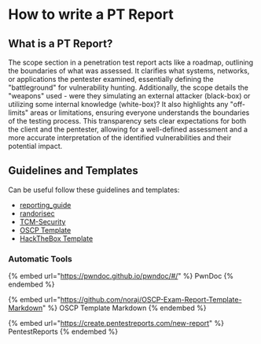 # How to write a PT Report

## What is a PT Report?

The scope section in a penetration test report acts like a roadmap, outlining the boundaries of what was assessed. It clarifies what systems, networks, or applications the pentester examined, essentially defining the "battleground" for vulnerability hunting. Additionally, the scope details the "weapons" used - were they simulating an external attacker (black-box) or utilizing some internal knowledge (white-box)? It also highlights any "off-limits" areas or limitations, ensuring everyone understands the boundaries of the testing process. This transparency sets clear expectations for both the client and the pentester, allowing for a well-defined assessment and a more accurate interpretation of the identified vulnerabilities and their potential impact.

## Guidelines and Templates

Can be useful follow these guidelines and templates:

* [reporting\_guide](https://dsxte2q2nyjxs.cloudfront.net/reporting\_guide.pdf)
* [randorisec](https://www.randorisec.fr/publications/randorisec-pentest-report-thehive-v1-0-tlp\_white.pdf)
* [TCM-Security](https://github.com/hmaverickadams/TCM-Security-Sample-Pentest-Report/blob/master/Demo%20Company%20-%20Security%20Assessment%20Findings%20Report.docx)
* [OSCP Template](https://github.com/noraj/OSCP-Exam-Report-Template-Markdown/blob/master/output/examples/OSCP-exam-report-template\_OS\_v2.pdf)
* [HackTheBox Template](https://www.hackthebox.com/storage/press/samplereport/sample-penetration-testing-report-template.pdf)

### Automatic Tools

{% embed url="https://pwndoc.github.io/pwndoc/#/" %}
PwnDoc
{% endembed %}

{% embed url="https://github.com/noraj/OSCP-Exam-Report-Template-Markdown" %}
OSCP Template Markdown
{% endembed %}

{% embed url="https://create.pentestreports.com/new-report" %}
PentestReports
{% endembed %}
